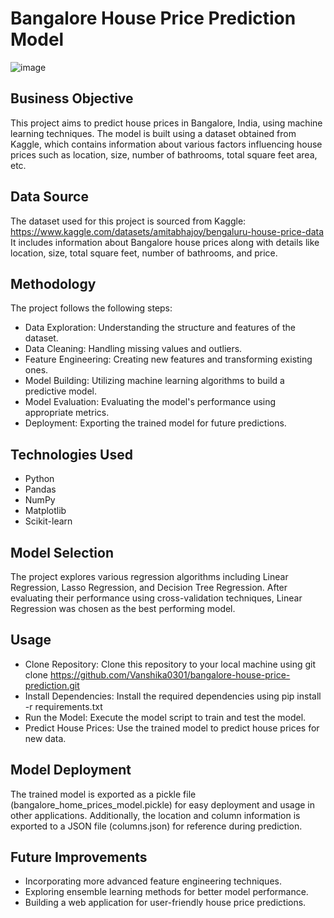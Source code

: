 # Bangalore House Price Prediction Model

![image](https://github.com/Vanshika0301/Bangalore_House_Price_Prediction/assets/146732449/3fe34fd2-6cd1-480e-9897-884ccbc1a7a5)

## Business Objective
This project aims to predict house prices in Bangalore, India, using machine learning techniques. The model is built using a dataset obtained from Kaggle, which contains information about various factors influencing house prices such as location, size, number of bathrooms, total square feet area, etc.

## Data Source
The dataset used for this project is sourced from Kaggle:
https://www.kaggle.com/datasets/amitabhajoy/bengaluru-house-price-data 
It includes information about Bangalore house prices along with details like location, size, total square feet, number of bathrooms, and price.

## Methodology
The project follows the following steps:
- Data Exploration: Understanding the structure and features of the dataset.
- Data Cleaning: Handling missing values and outliers.
- Feature Engineering: Creating new features and transforming existing ones.
- Model Building: Utilizing machine learning algorithms to build a predictive model.
- Model Evaluation: Evaluating the model's performance using appropriate metrics.
- Deployment: Exporting the trained model for future predictions.

## Technologies Used
- Python
- Pandas
- NumPy
- Matplotlib
- Scikit-learn

## Model Selection
The project explores various regression algorithms including Linear Regression, Lasso Regression, and Decision Tree Regression. After evaluating their performance using cross-validation techniques, Linear Regression was chosen as the best performing model.

## Usage
- Clone Repository: Clone this repository to your local machine using git clone https://github.com/Vanshika0301/bangalore-house-price-prediction.git
- Install Dependencies: Install the required dependencies using pip install -r requirements.txt
- Run the Model: Execute the model script to train and test the model.
- Predict House Prices: Use the trained model to predict house prices for new data.

## Model Deployment
The trained model is exported as a pickle file (bangalore_home_prices_model.pickle) for easy deployment and usage in other applications. Additionally, the location and column information is exported to a JSON file (columns.json) for reference during prediction.

## Future Improvements
- Incorporating more advanced feature engineering techniques.
- Exploring ensemble learning methods for better model performance.
- Building a web application for user-friendly house price predictions.
